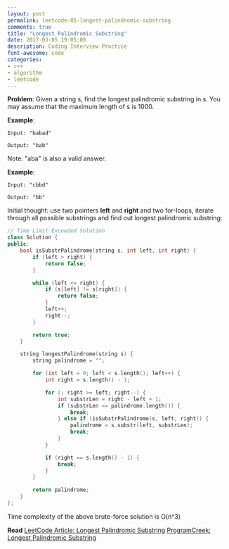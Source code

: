 ```yaml
---
layout: post
permalink: leetcode-05-longest-palindromic-substring
comments: true
title: "Longest Palindromic Substring"
date: 2017-03-05 19:05:00
description: Coding Interview Practice
font-awesome: code
categories:
- c++
- algorithm
- leetcode
---
```


**Problem**: Given a string s, find the longest palindromic substring in s. You may assume that the maximum length of s is 1000.

**Example**:

```
Input: "babad"

Output: "bab"
```

Note: "aba" is also a valid answer.

**Example**:

```
Input: "cbbd"

Output: "bb"
```

Initial thought: use two pointers **left** and **right** and two for-loops, iterate through all possible substrings and find out longest palindromic substring:

```c++
// Time Limit Exceeded Solution
class Solution {
public:
    bool isSubstrPalindrome(string s, int left, int right) {
        if (left > right) {
            return false;
        }

        while (left <= right) {
            if (s[left] != s[right]) {
                return false;
            }
            left++;
            right--;
        }

        return true;
    }

    string longestPalindrome(string s) {
        string palindrome = "";

        for (int left = 0; left < s.length(); left++) {
            int right = s.length() - 1;

            for (; right >= left; right--) {
                int substrLen = right - left + 1;
                if (substrLen <= palindrome.length()) {
                    break;
                } else if (isSubstrPalindrome(s, left, right)) {
                    palindrome = s.substr(left, substrLen);
                    break;
                }
            }

            if (right == s.length() - 1) {
                break;
            }
        }

        return palindrome;
    }
};
```

Time complexity of the above brute-force solution is O(n^3)


**Read**
[LeetCode Article: Longest Palindromic Substring](http://articles.leetcode.com/longest-palindromic-substring-part-i)
[ProgramCreek: Longest Palindromic Substring](http://www.programcreek.com/2013/12/leetcode-solution-of-longest-palindromic-substring-java/s)
